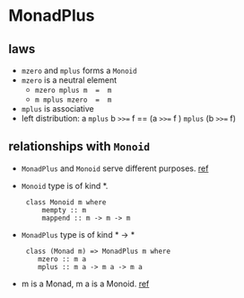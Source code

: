# MonadPlus

## laws
- `mzero` and `mplus` forms a `Monoid`
- `mzero` is a neutral element
    - `mzero mplus m  =  m`
    - `m mplus mzero  =  m`
- `mplus` is associative
- left distribution: a `mplus` b `>>=` f == (a `>>=` f ) `mplus` (b `>>=` f)

## relationships with `Monoid`

- `MonadPlus` and `Monoid` serve different purposes. [ref](http://stackoverflow.com/a/10168111/241824)
-  `Monoid` type is of kind *.
   ```
    class Monoid m where
        mempty :: m
        mappend :: m -> m -> m
    ```

- `MonadPlus` type is of kind * -> *
   ```
    class (Monad m) => MonadPlus m where
       mzero :: m a
       mplus :: m a -> m a -> m a
    ```
- m is a Monad, m a is a Monoid. [ref](http://stackoverflow.com/a/17056979/241824)
